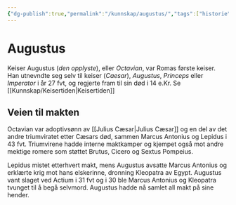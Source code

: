 ```yaml
---
{"dg-publish":true,"permalink":"/kunnskap/augustus/","tags":["historie"]}
---
```


# Augustus
Keiser Augustus (*den opplyste*), eller *Octavian*, var Romas første keiser. Han utnevndte seg selv til keiser (*Caesar*), *Augustus*, *Princeps* eller *Imperator* i år 27 fvt, og regjerte fram til sin død i 14 e.Kr. Se [[Kunnskap/Keisertiden\|Keisertiden]]

## Veien til makten
Octavian var adoptivsønn av [[Julius Cæsar\|Julius Cæsar]] og en del av det andre triumviratet etter Cæsars død, sammen Marcus Antonius og Lepidus i 43 fvt. Triumvirene hadde interne maktkamper og kjempet også mot andre mektige romere som støttet Brutus, Cicero og Sextus Pompeius. 

Lepidus mistet etterhvert makt, mens Augustus avsatte Marcus Antonius og erklærte krig mot hans elskerinne, dronning Kleopatra av Egypt. Augustus vant slaget ved Actium i 31 fvt og i 30 ble Marcus Antonius og Kleopatra tvunget til å begå selvmord.
Augustus hadde nå samlet all makt på sine hender.
